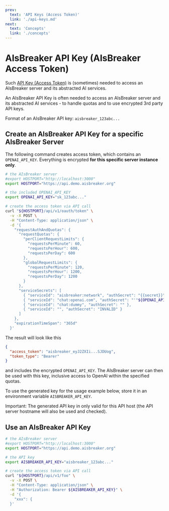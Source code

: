 ```yaml
---
prev:
  text: 'API Keys (Access Token)'
  link: './api-keys.md'
next:
  text: 'Concepts'
  link: './concepts'
---
```



AIsBreaker API Key (AIsBreaker Access Token)
============================================

Such [API Key (Access Token)](./api-keys.md) is (sometimes) needed to access an AIsBreaker server and its abstracted AI services.

An AIsBreaker API Key is often needed to access an AIsBreaker server and its abstracted AI services - to handle quotas and to use encrypted 3rd party API keys.

Format of an AIsBreaker API key: `aisbreaker_123abc...`


Create an AIsBreaker API Key for a specific AIsBreaker Server
-------------------------------------------------------------

The following command creates access token, which contains an `OPENAI_API_KEY`. Everything is encrypted **for this specific server instance only**.

```bash
# the AIsBreaker server
#export HOSTPORT="http://localhost:3000"
export HOSTPORT="https://api.demo.aisbreaker.org"

# the included OPENAI_API_KEY
export OPENAI_API_KEY="sk_123abc..."

# create the access token via API call
curl "${HOSTPORT}/api/v1/oauth/token" \
  -v -X POST \
  -H "Content-Type: application/json" \
  -d '{
    "requestAuthAndQuotas": {
      "requestQuotas": {
        "perClientRequestLimits": {
          "requestsPerMinute": 60,
          "requestsPerHour": 600,
          "requestsPerDay": 600
        },
        "globalRequestLimits": {
          "requestsPerMinute": 120,
          "requestsPerHour": 1200,
          "requestsPerDay": 1200
        }
      },
      "serviceSecrets": [
        { "serviceId": "aisbreaker:network", "authSecret": "{{secret}}" },
        { "serviceId": "chat:openai.com", "authSecret": "'"${OPENAI_API_KEY}"'" },
        { "serviceId": "chat:dummy", "authSecret": "" },
        { "serviceId": "", "authSecret": "INVALID" }
      ]
    },
    "expirationTimeSpan": "365d"
  }'
```

The result will look like this
```json
{
  "access_token": "aisbreaker_eyJ2ZXIi...SJDUog",
  "token_type": "Bearer"
}
```
and includes the encrypted `OPENAI_API_KEY`. The AIsBreaker server can then be used with this key, inclusive access to OpenAI within the specified quotas.

To use the generated key for the usage example below, store it in an environment variable `AISBREAKER_API_KEY`.

Important: The generated API key in only valid for this API host (the API server hostname will also be used and checked).


Use an AIsBreaker API Key
-------------------------

```bash
# the AIsBreaker server
#export HOSTPORT="http://localhost:3000"
export HOSTPORT="https://api.demo.aisbreaker.org"

# the API key
export AISBREAKER_API_KEY="aisbreaker_123abc..."

# create the access token via API call
curl "${HOSTPORT}/api/v1/foo" \
  -v -X POST \
  -H "Content-Type: application/json" \
  -H "Authorization: Bearer ${AISBREAKER_API_KEY}" \
  -d '{
    "xxx": {
  }'
```

